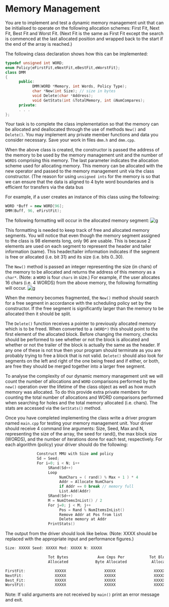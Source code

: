 Memory Management
================

You are to implement and test a dynamic memory management unit that can be initialised to operate on the following allocation schemes: First Fit, Next Fit, Best Fit and Worst Fit. (Next Fit is the same as First Fit except the search is commenced at the last allocated position and wrapped back to the start if the end of the array is reached.)

The following class declaration shows how this can be implemented:
```cpp
typedef unsigned int WORD;
enum Policy{eFirstFit,eNextFit,eBestFit,eWorstFit};
class DMM
{
      public:
            DMM(WORD *Memory, int Words, Policy Type);
            char *New(int Size); // size in bytes
            void Delete(char *Address);
            void GetStats(int &TotalMemory, int &NumCompares);
      private:
      . . .
};
```
Your task is to complete the class implementation so that the memory can be allocated and deallocated through the use of methods `New()` and `Delete()`. You may implement any private member functions and data you consider necessary. Save your work in files `dmm.h` and `dmm.cpp`.

When the above class is created, the constructor is passed the address of the memory to be used by the memory management unit and the number of `WORDS` comprising this memory. The last parameter indicates the allocation scheme used for allocating memory. This memory can be allocated with the new operator and passed to the memory management unit via the class constructor. (The reason for using `unsigned ints` for the memory is so that we can ensure that the data is aligned to 4 byte word boundaries and is efficient for transfers via the data bus

For example, if a user creates an instance of this class using the following:
```cpp
WORD *Buff = new WORD[96];
DMM(Buff, 96, eFirstFit);
```
The following formatting will occur in the allocated memory segment:
![g](http://i8.tietuku.com/9a5aa6128fce537e.png) 

This formatting is needed to keep track of free and allocated memory segments. You will notice that even though the memory segment assigned to the class is 98 elements long, only 96 are usable. This is because 2 elements are used on each segment to represent the header and tailer information (same). This header/tailer information indicates if the segment is free or allocated (i.e. bit 31) and its size (i.e. bits 0..30).

The `New()` method is passed an integer representing the size (in chars) of the memory to be allocated and returns the address of this memory as a `char*`. (Note: a `WORD` is four `chars` in size.) For example, if the user allocates 16 chars (i.e. 4 WORDS) from the above memory, the following formatting will occur.
![g](http://i8.tietuku.com/d83bb659c147b31c.png) 

When the memory becomes fragmented, the `New()` method should search for a free segment in accordance with the scheduling policy set by the constructor. If the free segment is significantly larger than the memory to be allocated then it should be split.

The `Delete()` function receives a pointer to previously allocated memory which is to be freed. When converted to a `(WORD*)` this should point to the first element of the allocated block. Before changing the memory, checks should be performed to see whether or not the block is allocated and whether or not the trailer of the block is actually the same as the header. If any one of these is not true then your program should terminate as you are probably trying to free a block that is not valid. `Delete()` should also look for segments on the left and right of the one being freed and if either, or both, are free they should be merged together into a larger free segment.

To analyse the complexity of our dynamic memory management unit we will count the number of allocations and `WORD` comparisons performed by the `new()` operation over the lifetime of the class object as well as how much memory was allocated. To do this provide extra private members for counting the total number of allocations and WORD comparisons performed when searching for holes and the total memory allocated (i.e. chars). The stats are accessed via the `GetStats()` method.

Once you have completed implementing the class write a driver program named `main.cpp` for testing your memory management unit. Your driver should receive 4 command line arguments: Size, Seed, Max and N, representing the size of the array, the seed for rand(), the max block size (WORDS), and the number of iterations done for each test, respectively. For each algorithm (policy) your driver should do the following:
```cpp
              Construct MMU with Size and policy
              Sd = Seed;
              For i=0; i < N; i++
                   SRand(Sd++)
                   Loop
                        NumChars = ( rand() % Max + 1 ) * 4
                        Addr = Allocate NumChars
                        if Addr == 0 break // memory full
                        List.Add(Addr)
                   SRand(Sd++)
                   M = NumItemsInList() / 2
                   For j=0; j < M; j++
                        Pos = Rand % NumItemsInList()
                        Remove Addr at Pos from list
                        Delete memory at Addr
                   PrintStats()
```

The output from the driver should look like below. (Note: XXXX should be replaced with the appropriate input and performance figures.)
```cpp
Size: XXXXX Seed: XXXXX Mod: XXXXX N: XXXXX

                   Tot Bytes             Ave Cmps Per           Tot Blocks             Ave Cmps Per
                   Allocated            Byte Allocated           Allocated            Block Allocated

FirstFit:             XXXXX                 XXXXX                 XXXXX                  XXXXX
NextFit:              XXXXX                 XXXXX                 XXXXX                  XXXXX
Best_Fit:             XXXXX                 XXXXX                 XXXXX                  XXXXX
WorstFit:             XXXXX                 XXXXX                 XXXXX                  XXXXX
```
Note: If valid arguments are not received by `main()` print an error message and exit.
